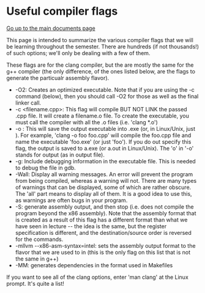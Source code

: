 Useful compiler flags
=====================

[Go up to the main documents page](index.html)

This page is intended to summarize the various compiler flags that we
will be learning throughout the semester.  There are hundreds (if not
thousands!) of such options; we'll only be dealing with a few of them.

These flags are for the clang compiler, but the are mostly the same
for the g++ compiler (the only difference, of the ones listed below,
are the flags to generate the particualr assembly flavor).

- -O2: Creates an optimized executable.  Note that if you are using
  the -c command (below), then you should call -O2 for those as well
  as the final linker call.
- -c <filename.cpp>: This flag will compile BUT NOT LINK the passed
  .cpp file.  It will create a filename.o file.  To create the
  executable, you must call the compiler with all the .o files
  (i.e. 'clang *.o')
- -o <filename>: This will save the output executable into
  <filename>.exe (or, in Linux/Unix, just <filename>).  For example,
  'clang -o foo foo.cpp' will compile the foo.cpp file and name the
  executable 'foo.exe' (or just 'foo').  If you do out specify this
  flag, the output is saved to a.exe (or a.out in Linux/Unix).  The 'o'
  in '-o' stands for output (as in output file).
- -g: Include debugging information in the executable file.  This is
  needed to debug the file in gdb.
- -Wall: Display all warning messages.  An error will prevent the
  program from being compiled, whereas a warning will not.  There are
  many types of warnings that can be displayed, some of which are
  rather obscure.  The 'all' part means to display all of them.  It is
  a good idea to use this, as warnings are often bugs in your program.
- -S: generate assembly output, and then stop (i.e. does not compile
  the program beyond the x86 assembly).  Note that the assembly format
  that is created as a result of this flag has a different format than
  what we have seen in lecture -- the idea is the same, but the
  register specification is different, and the destination/source order
  is reversed for the commands. 
- -mllvm --x86-asm-syntax=intel: sets the assembly output format to
  the flavor that we are used to in (this is the only flag on this
  list that is not the same in g++)
- -MM: generates dependencies in the format used in Makefiles

If you want to see all of the clang options, enter 'man clang' at the
Linux prompt.  It's quite a list!

